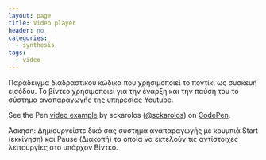 ```yaml
---
layout: page
title: Video player
header: no
categories:
  - synthesis
tags:
  - video
---
```


Παράδειγμα διαδραστικού κώδικα που χρησιμοποιεί το ποντίκι ως συσκευή εισόδου. Το βίντεο χρησιμοποιεί για την έναρξη και την παύση του το σύστημα αναπαραγωγής της υπηρεσίας Youtube.

<p data-height="350" data-theme-id="17517" data-slug-hash="yNWZwm" data-default-tab="result" data-user="sckarolos" class='codepen'>See the Pen <a href='http://codepen.io/sckarolos/pen/yNWZwm/'>video example</a> by sckarolos (<a href='http://codepen.io/sckarolos'>@sckarolos</a>) on <a href='http://codepen.io'>CodePen</a>.</p>
<script async src="//assets.codepen.io/assets/embed/ei.js"></script>

Άσκηση: Δημιουργείστε δικό σας σύστημα αναπαραγωγής με κουμπιά Start (εκκίνηση) και Pause (Διακοπή) τα οποία να εκτελούν τις αντίστοιχες λειτουργίες στο υπάρχον Βίντεο.
